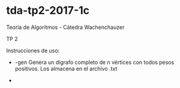 # tda-tp2-2017-1c

Teoría de Algoritmos - Cátedra Wachenchauzer

TP 2

Instrucciones de uso:
*    -gen <n> <name>    Genera un digrafo completo de n vértices con todos pesos positivos. Los almacena en el archivo <name>.txt

*